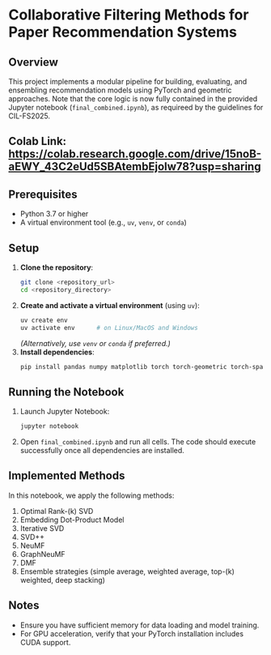 # Collaborative Filtering Methods for Paper Recommendation Systems

## Overview
This project implements a modular pipeline for building, evaluating, and ensembling recommendation models using PyTorch and geometric approaches. Note that the core logic is now fully contained in the provided Jupyter notebook (`final_combined.ipynb`), as requireed by the guidelines for CIL-FS2025. 

## Colab Link: https://colab.research.google.com/drive/15noB-aEWY_43C2eUd5SBAtembEjoIw78?usp=sharing

## Prerequisites
- Python 3.7 or higher
- A virtual environment tool (e.g., `uv`, `venv`, or `conda`)

## Setup
1. **Clone the repository**:
   ```bash
   git clone <repository_url>
   cd <repository_directory>
   ```
2. **Create and activate a virtual environment** (using `uv`):
   ```bash
   uv create env
   uv activate env      # on Linux/MacOS and Windows
   ```
   *(Alternatively, use `venv` or `conda` if preferred.)*
3. **Install dependencies**:
   ```bash
   pip install pandas numpy matplotlib torch torch-geometric torch-sparse scikit-learn
   ```

## Running the Notebook
1. Launch Jupyter Notebook:
   ```bash
   jupyter notebook
   ```
2. Open `final_combined.ipynb` and run all cells. The code should execute successfully once all dependencies are installed.

## Implemented Methods
In this notebook, we apply the following methods:

1. Optimal Rank-\(k\) SVD
2. Embedding Dot-Product Model
3. Iterative SVD
4. SVD++
5. NeuMF
6. GraphNeuMF
7. DMF
8. Ensemble strategies (simple average, weighted average, top-\(k\) weighted, deep stacking)

## Notes
- Ensure you have sufficient memory for data loading and model training.
- For GPU acceleration, verify that your PyTorch installation includes CUDA support.
